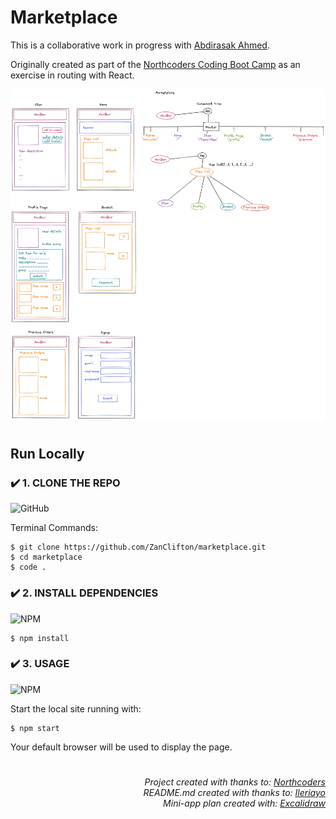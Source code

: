 # Marketplace

This is a collaborative work in progress with [Abdirasak Ahmed](https://github.com/abdirasak).

Originally created as part of the [Northcoders Coding Boot Camp](https://northcoders.com/) as an exercise in routing with React.

![Planning Diagram](https://github.com/ZanClifton/marketplace/blob/main/marketplace.png)

#
## Run Locally

### ✔️ 1. CLONE THE REPO
![GitHub](https://img.shields.io/badge/github-%23121011.svg?style=for-the-badge&logo=github&logoColor=white)

Terminal Commands:
```
$ git clone https://github.com/ZanClifton/marketplace.git
$ cd marketplace
$ code .
```

### ✔️ 2. INSTALL DEPENDENCIES
![NPM](https://img.shields.io/badge/NPM-%23000000.svg?style=for-the-badge&logo=npm&logoColor=white)
```
$ npm install
```

### ✔️ 3. USAGE
![NPM](https://img.shields.io/badge/NPM-%23000000.svg?style=for-the-badge&logo=npm&logoColor=white)

Start the local site running with:
```
$ npm start
```
Your default browser will be used to display the page.

#
<div align=right>
  <h6> Project created with thanks to: <a href="https://northcoders.com/">Northcoders</a>
    <br>README.md created with thanks to: <a href="https://github.com/Ileriayo/markdown-badges">Ileriayo</a>
  <br>Mini-app plan created with: <a href="https://excalidraw.com/">Excalidraw</a></h6> 
</div>
